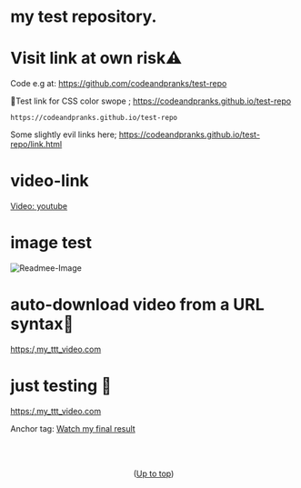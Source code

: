 # my test repository.<a id="up"></a>
# Visit link at own risk⚠️
Code e.g at:
https://github.com/codeandpranks/test-repo 
 
 🔗Test link for CSS color swope ;
https://codeandpranks.github.io/test-repo 
```
https://codeandpranks.github.io/test-repo
```
Some slightly evil links here;
https://codeandpranks.github.io/test-repo/link.html

# video-link
[Video: youtube](https://youtube.com)

# image test
![Readmee-Image](https://github.com/CodeAndPranks/test-repo/blob/main/PXL_20250203_231900952.jpg)


# auto-download video from a URL syntax🚫
[https:/,my_ttt_video.com](https://github.com/CodeAndPranks/TicTacToe-Human-VS-PC/raw/main/ttt.mp4)

# just testing 🚫
[https:/,my_ttt_video.com](https://github.com/CodeAndPranks/TicTacToe-Human-VS-PC/raw/main/ttt.mp4)

Anchor tag:
<a href="https://github.com/CodeAndPranks/TicTacToe-Human-VS-PC/raw/main/ttt.mp4" target="_blank">Watch my final result</a>

<br><br>
<p align="center">(<a href="#up">Up to top</a>)</p>
